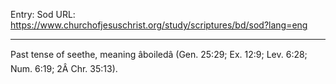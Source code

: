 Entry: Sod
URL: https://www.churchofjesuschrist.org/study/scriptures/bd/sod?lang=eng

---

Past tense of seethe, meaning âboiledâ (Gen. 25:29; Ex. 12:9; Lev. 6:28; Num. 6:19; 2Â Chr. 35:13).

